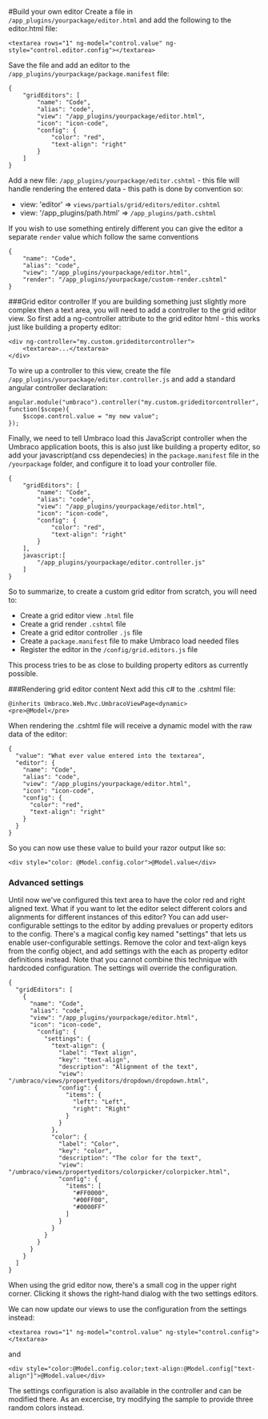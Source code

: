 #Build your own editor
Create a file in `/app_plugins/yourpackage/editor.html` and add the following to the editor.html file: 

    <textarea rows="1" ng-model="control.value" ng-style="control.editor.config"></textarea>

Save the file and add an editor to the `/app_plugins/yourpackage/package.manifest` file:

    {
        "gridEditors": [
            "name": "Code",
            "alias": "code",
            "view": "/app_plugins/yourpackage/editor.html",
            "icon": "icon-code",
            "config": {
                "color": "red",
                "text-align": "right"
            }
        ]
    }

Add a new file: `/app_plugins/yourpackage/editor.cshtml` - this file will handle rendering the entered data  - this path is done by convention so: 

- view: 'editor' => `views/partials/grid/editors/editor.cshtml`
- view: '/app_plugins/path.html' => `/app_plugins/path.cshtml`

If you wish to use something entirely different you can give the editor a separate `render` value which follow the same conventions
    
    {
        "name": "Code",
        "alias": "code",
        "view": "/app_plugins/yourpackage/editor.html",
        "render": "/app_plugins/yourpackage/custom-render.cshtml"
    }

###Grid editor controller
If you are building something just slightly more complex then a text area, you will need to add a controller to the grid editor view. So first add a ng-controller attribute to the grid editor html - this works just like building a property editor: 

    <div ng-controller="my.custom.grideditorcontroller">
        <textarea>...</textarea>
    </div>

To wire up a controller to this view, create the file `/app_plugins/yourpackage/editor.controller.js` and add a standard angular controller declaration: 

    angular.module("umbraco").controller("my.custom.grideditorcontroller", function($scope){
        $scope.control.value = "my new value";
    });

Finally, we need to tell Umbraco load this JavaScript controller when the Umbraco application boots, this is also just like building a property editor, so add your javascript(and css dependecies) in the `package.manifest` file in the `/yourpackage` folder, and configure it to load your controller file. 

    {
        "gridEditors": [
            "name": "Code",
            "alias": "code",
            "view": "/app_plugins/yourpackage/editor.html",
            "icon": "icon-code",
            "config": {
                "color": "red",
                "text-align": "right"
            }
        ],
        javascript:[
            "/app_plugins/yourpackage/editor.controller.js"
        ]
    }

So to summarize, to create a custom grid editor from scratch, you will need to: 

- Create a grid editor view `.html` file
- Create a grid render `.cshtml` file
- Create a grid editor controller `.js` file
- Create a `package.manifest` file to make Umbraco load needed files
- Register the editor in the `/config/grid.editors.js` file

This process tries to be as close to building property editors as currently possible.


###Rendering grid editor content 
Next add this c# to the .cshtml file: 

    @inherits Umbraco.Web.Mvc.UmbracoViewPage<dynamic>
    <pre>@Model</pre>

When rendering the .cshtml file will receive a dynamic model with the raw data of the editor:

    {
      "value": "What ever value entered into the textarea",
      "editor": {
        "name": "Code",
        "alias": "code",
        "view": "/app_plugins/yourpackage/editor.html",
        "icon": "icon-code",
        "config": {
          "color": "red",
          "text-align": "right"
        }
      }
    }

So you can now use these value to build your razor output like so:

    <div style="color: @Model.config.color">@Model.value</div>

### Advanced settings

Until now we've configured this text area to have the color red and right aligned text. What if you want to let the editor select different colors and alignments for different instances of this editor? You can add user-configurable settings to the editor by adding prevalues or property editors to the config. There's a magical config key named "settings" that lets us enable user-configurable settings. Remove the color and text-align keys from the config object, and add settings with the each as property editor definitions instead. Note that you cannot combine this technique with hardcoded configuration. The settings will override the configuration.

    {
      "gridEditors": [
        {
          "name": "Code",
          "alias": "code",
          "view": "/app_plugins/yourpackage/editor.html",
          "icon": "icon-code",
            "config": {
              "settings": {
                "text-align": {
                  "label": "Text align",
                  "key": "text-align",
                  "description": "Alignment of the text",
                  "view": "/umbraco/views/propertyeditors/dropdown/dropdown.html",
                  "config": {
                    "items": {
                      "left": "Left",
                      "right": "Right"
                    }
                  }
                },
                "color": {
                  "label": "Color",
                  "key": "color",
                  "description": "The color for the text",
                  "view": "/umbraco/views/propertyeditors/colorpicker/colorpicker.html",
                  "config": {
                    "items": [
                      "#FF0000",
                      "#00FF00",
                      "#0000FF"
                    ]
                  }
                }
              }
            }
          }
        }
      ]
    }

When using the grid editor now, there's a small cog in the upper right corner. Clicking it shows the right-hand dialog with the two settings editors.

We can now update our views to use the configuration from the settings instead:

    <textarea rows="1" ng-model="control.value" ng-style="control.config"></textarea>

and

    <div style="color:@Model.config.color;text-align:@Model.config["text-align"]">@Model.value</div>

The settings configuration is also available in the controller and can be modified there. As an excercise, try modifying the sample to provide three random colors instead. 
